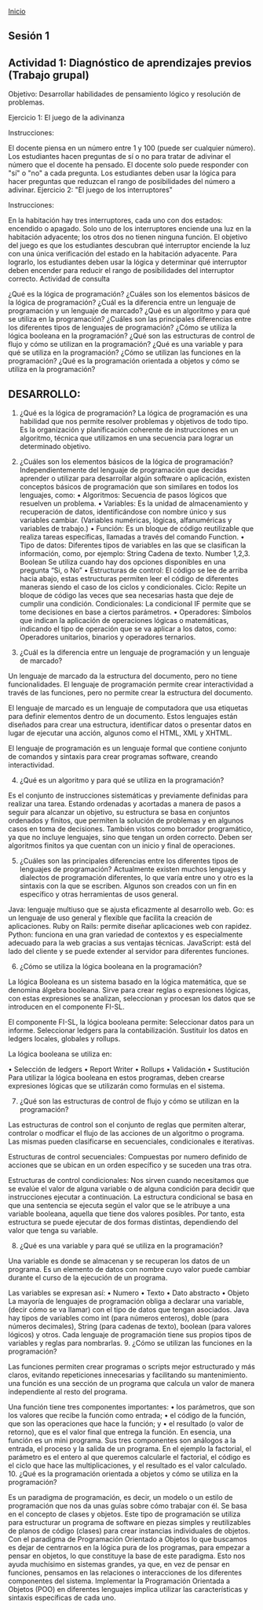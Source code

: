 <!-- No borrar o modificar -->
[Inicio](./index.md)

## Sesión 1 


<!-- Su documentación aquí -->

## Actividad 1: Diagnóstico de aprendizajes previos (Trabajo grupal)
Objetivo: Desarrollar habilidades de pensamiento lógico y resolución de problemas.

Ejercicio 1: El juego de la adivinanza

Instrucciones:

El docente piensa en un número entre 1 y 100 (puede ser cualquier número).
Los estudiantes hacen preguntas de sí o no para tratar de adivinar el número que el docente ha pensado.
El docente solo puede responder con "sí" o "no" a cada pregunta.
Los estudiantes deben usar la lógica para hacer preguntas que reduzcan el rango de posibilidades del número a adivinar.
Ejercicio 2: "El juego de los interruptores"

Instrucciones:

En la habitación hay tres interruptores, cada uno con dos estados: encendido o apagado.
Solo uno de los interruptores enciende una luz en la habitación adyacente; los otros dos no tienen ninguna función.
El objetivo del juego es que los estudiantes descubran qué interruptor enciende la luz con una única verificación del estado en la habitación adyacente.
Para lograrlo, los estudiantes deben usar la lógica y determinar qué interruptor deben encender para reducir el rango de posibilidades del interruptor correcto.
Actividad de consulta

¿Qué es la lógica de programación?
¿Cuáles son los elementos básicos de la lógica de programación?
¿Cuál es la diferencia entre un lenguaje de programación y un lenguaje de marcado?
¿Qué es un algoritmo y para qué se utiliza en la programación?
¿Cuáles son las principales diferencias entre los diferentes tipos de lenguajes de programación?
¿Cómo se utiliza la lógica booleana en la programación?
¿Qué son las estructuras de control de flujo y cómo se utilizan en la programación?
¿Qué es una variable y para qué se utiliza en la programación?
¿Cómo se utilizan las funciones en la programación?
¿Qué es la programación orientada a objetos y cómo se utiliza en la programación?


## DESARROLLO:

1.	¿Qué es la lógica de programación?
La lógica de programación es una habilidad que nos permite resolver problemas y objetivos de todo tipo. Es la organización y planificación coherente de instrucciones en un algoritmo, técnica que utilizamos en una secuencia para lograr un determinado objetivo.
2.	¿Cuáles son los elementos básicos de la lógica de programación?
Independientemente del lenguaje de programación que decidas aprender o utilizar para desarrollar algún software o aplicación, existen conceptos básicos de programación que son similares en todos los lenguajes, como:
•	Algoritmos: Secuencia de pasos lógicos que resuelven un problema.
•	Variables: Es la unidad de almacenamiento y recuperación de datos, identificándose con nombre único y sus variables cambiar. (Variables numéricas, lógicas, alfanuméricas y variables de trabajo.)
•	Función: Es un bloque de código reutilizable que realiza tareas específicas, llamadas a través del comando Function.
•	Tipo de datos:  Diferentes tipos de variables en las que se clasifican la información, como, por ejemplo: String Cadena de texto. Number 1,2,3. Boolean Se utiliza cuando hay dos opciones disponibles en una pregunta “Si, o No”
•	Estructuras de control: El código se lee de arriba hacia abajo, estas estructuras permiten leer el código de diferentes maneras siendo el caso de los ciclos y condicionales.
Ciclo: Repite un bloque de código las veces que sea necesarias hasta que deje de cumplir una condición.
Condicionales: La condicional IF permite que se tome decisiones en base a ciertos parámetros.
•	Operadores: Símbolos que indican la aplicación de operaciones lógicas o matemáticas, indicando el tipo de operación que se va aplicar a los datos, como: Operadores unitarios,
binarios y operadores ternarios.









3.	¿Cuál es la diferencia entre un lenguaje de programación y un lenguaje de marcado?

Un lenguaje de marcado da la estructura del documento, pero no tiene funcionalidades. El lenguaje de programación permite crear interactividad a través de las funciones, pero no permite crear la estructura del documento.

El lenguaje de marcado es un lenguaje de computadora que usa etiquetas para definir elementos dentro de un documento. Estos lenguajes están diseñados para crear una estructura, identificar datos o presentar datos en lugar de ejecutar una acción, algunos como el HTML, XML y XHTML.

El lenguaje de programación es un lenguaje formal que contiene conjunto de comandos y sintaxis para crear programas software, creando interactividad.

4.	¿Qué es un algoritmo y para qué se utiliza en la programación?

Es el conjunto de instrucciones sistemáticas y previamente definidas para realizar una tarea. Estando ordenadas y acortadas a manera de pasos a seguir para alcanzar un objetivo, su estructura se basa en conjuntos ordenados y finitos, que permiten la solución de problemas y en algunos casos en toma de decisiones. También vistos como borrador programático, ya que no incluye lenguajes, sino que tengan un orden correcto. Deben ser algoritmos finitos ya que cuentan con un inicio y final de operaciones.

5.	¿Cuáles son las principales diferencias entre los diferentes tipos de lenguajes de programación?
Actualmente existen muchos lenguajes y dialectos de programación diferentes, lo que varía entre uno y otro es la sintaxis con la que se escriben. Algunos son creados con un fin en específico y otras herramientas de usos general.

Java: lenguaje multiuso que se ajusta eficazmente al desarrollo web. 
Go: es un lenguaje de uso general y flexible que facilita la creación de aplicaciones. 
Ruby on Rails: permite diseñar aplicaciones web con rapidez. 
Python: funciona en una gran variedad de contextos y es especialmente adecuado para la web gracias a sus ventajas técnicas. 
JavaScript: está del lado del cliente y se puede extender al servidor para diferentes funciones.

6.	¿Cómo se utiliza la lógica booleana en la programación?

La lógica Booleana es un sistema basado en la lógica matemática, que se denomina álgebra booleana. Sirve para crear reglas o expresiones lógicas, con estas expresiones se analizan, seleccionan y procesan los datos que se introducen en el componente FI-SL.

El componente FI-SL, la lógica booleana permite:
Seleccionar datos para un informe.
Seleccionar ledgers para la contabilización. 
Sustituir los datos en ledgers locales, globales y rollups.

La lógica booleana se utiliza en:

•	Selección de ledgers
•	Report Writer
•	Rollups
•	Validación
•	Sustitución
Para utilizar la lógica booleana en estos programas, deben crearse expresiones lógicas que se utilizarán como formulas en el sistema.


7.	¿Qué son las estructuras de control de flujo y cómo se utilizan en la programación?

Las estructuras de control son el conjunto de reglas que permiten alterar, controlar o modficar el flujo de las acciones de un algoritmo o programa. Las mismas pueden clasificarse en secuenciales, condicionales e iterativas.

Estructuras de control secuenciales: Compuestas por numero definido de acciones que se ubican en un orden específico y se suceden una tras otra.

Estructuras de control condicionales: Nos sirven cuando necesitamos que se evalúe el valor de alguna variable o de alguna condición para decidir que instrucciones ejecutar a continuación. La estructura condicional se basa en que una sentencia se ejecuta según el valor que se le atribuye a una variable booleana, aquella que tiene dos valores posibles. Por tanto, esta estructura se puede ejecutar de dos formas distintas, dependiendo del valor que tenga su variable.

8.	¿Qué es una variable y para qué se utiliza en la programación?

Una variable es donde se almacenan y se recuperan los datos de un programa. Es un elemento de datos con nombre cuyo valor puede cambiar durante el curso de la ejecución de un programa.

Las variables se expresan así: 
•	Numero
•	Texto
•	Dato abstracto
•	Objeto
La mayoría de lenguajes de programación obliga a declarar una variable, (decir cómo se va llamar) con el tipo de datos que tengan asociados.
Java hay tipos de variables como int (para números enteros), doble (para números decimales), String (para cadenas de texto), boolean (para valores lógicos) y otros. Cada lenguaje de programación tiene sus propios tipos de variables y reglas para nombrarlas.
9.	¿Cómo se utilizan las funciones en la programación?

Las funciones permiten crear programas o scripts mejor estructurado y más claros, evitando repeticiones innecesarias y facilitando su mantenimiento.
una función es una sección de un programa que calcula un valor de manera independiente al resto del programa.

Una función tiene tres componentes importantes:
•	los parámetros, que son los valores que recibe la función como entrada;
•	el código de la función, que son las operaciones que hace la función; y
•	el resultado (o valor de retorno), que es el valor final que entrega la función.
En esencia, una función es un mini programa. Sus tres componentes son análogos a la entrada, el proceso y la salida de un programa. En el ejemplo la factorial, el parámetro es el entero al que queremos calcularle el factorial, el código es el ciclo que hace las multiplicaciones, y el resultado es el valor calculado.
10.	¿Qué es la programación orientada a objetos y cómo se utiliza en la programación?

Es un paradigma de programación, es decir, un modelo o un estilo de programación que nos da unas guías sobre cómo trabajar con él. Se basa en el concepto de clases y objetos. Este tipo de programación se utiliza para estructurar un programa de software en piezas simples y reutilizables de planos de código (clases) para crear instancias individuales de objetos. 
Con el paradigma de Programación Orientado a Objetos lo que buscamos es dejar de centrarnos en la lógica pura de los programas, para empezar a pensar en objetos, lo que constituye la base de este paradigma. Esto nos ayuda muchísimo en sistemas grandes, ya que, en vez de pensar en funciones, pensamos en las relaciones o interacciones de los diferentes componentes del sistema.
Implementar la Programación Orientada a Objetos (POO) en diferentes lenguajes implica utilizar las características y sintaxis específicas de cada uno. 







